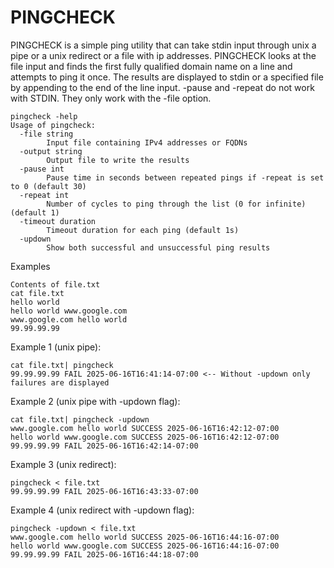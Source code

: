 # PINGCHECK

PINGCHECK is a simple ping utility that can take stdin input through unix a pipe or a unix redirect or a file with ip addresses. PINGCHECK looks at the file input and finds the first fully qualified domain name on a line and attempts to ping it once. The results are displayed to stdin or a specified file by appending to the end of the line input. -pause and -repeat do not work with STDIN. They only work with the -file option.

```
pingcheck -help
Usage of pingcheck:
  -file string
    	Input file containing IPv4 addresses or FQDNs
  -output string
    	Output file to write the results
  -pause int
    	Pause time in seconds between repeated pings if -repeat is set to 0 (default 30)
  -repeat int
    	Number of cycles to ping through the list (0 for infinite) (default 1)
  -timeout duration
    	Timeout duration for each ping (default 1s)
  -updown
    	Show both successful and unsuccessful ping results
```
Examples
```
Contents of file.txt
cat file.txt 
hello world
hello world www.google.com
www.google.com hello world
99.99.99.99
```
Example 1 (unix pipe): 
```
cat file.txt| pingcheck 
99.99.99.99 FAIL 2025-06-16T16:41:14-07:00 <-- Without -updown only failures are displayed
```
Example 2 (unix pipe with -updown flag): 
```
cat file.txt| pingcheck -updown
www.google.com hello world SUCCESS 2025-06-16T16:42:12-07:00
hello world www.google.com SUCCESS 2025-06-16T16:42:12-07:00
99.99.99.99 FAIL 2025-06-16T16:42:14-07:00
```
Example 3 (unix redirect):
```
pingcheck < file.txt 
99.99.99.99 FAIL 2025-06-16T16:43:33-07:00
```
Example 4 (unix redirect with -updown flag):
```
pingcheck -updown < file.txt
www.google.com hello world SUCCESS 2025-06-16T16:44:16-07:00
hello world www.google.com SUCCESS 2025-06-16T16:44:16-07:00
99.99.99.99 FAIL 2025-06-16T16:44:18-07:00
```
